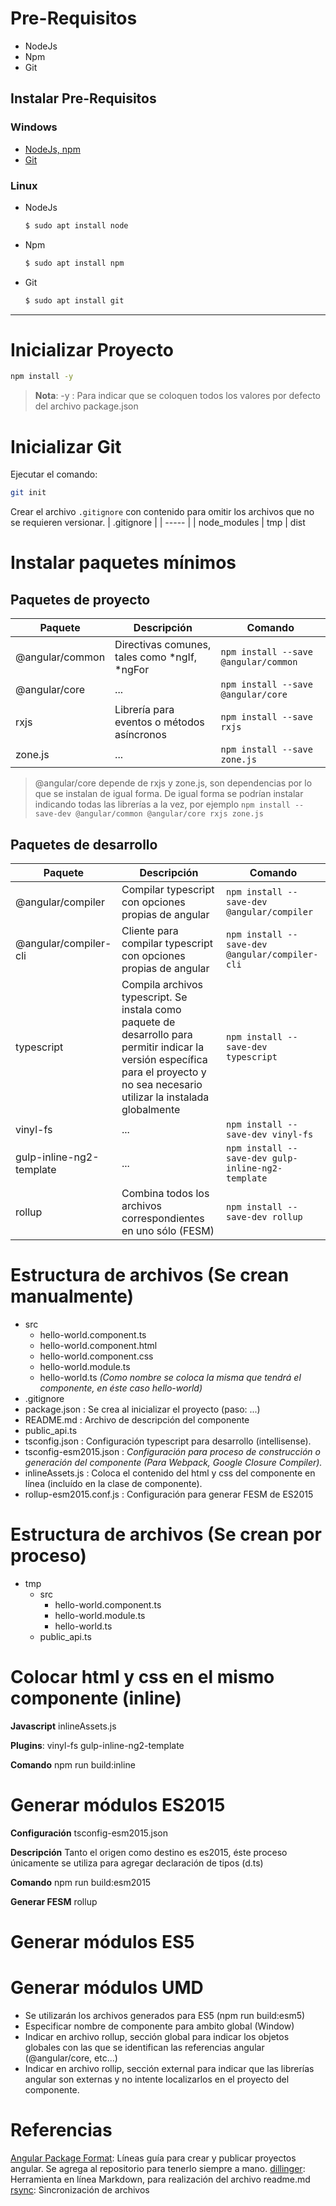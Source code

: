 # Pre-Requisitos

- NodeJs
- Npm
- Git

## Instalar Pre-Requisitos

### Windows
- [NodeJs, npm](https://nodejs.org)
- [Git](https://git-scm.com)

### Linux
- NodeJs
    ```sh
    $ sudo apt install node
    ```
- Npm
    ```sh
    $ sudo apt install npm
    ```
- Git
    ```sh
    $ sudo apt install git
    ```
___

# Inicializar Proyecto

```sh
npm install -y 
```

> **Nota**: 
-y : Para indicar que se coloquen todos los valores por defecto del archivo package.json

# Inicializar Git

Ejecutar el comando:
```sh
git init
```
Crear el archivo ```.gitignore``` con contenido para omitir los archivos que no se requieren versionar.
| .gitignore  |
| ----- |
| node_modules
| tmp
| dist

# Instalar paquetes mínimos

## Paquetes de proyecto
| Paquete | Descripción | Comando
| ----- | ------- | ------ 
| @angular/common | Directivas comunes, tales como *ngIf, *ngFor | `npm install --save @angular/common`
| @angular/core | ... | `npm install --save @angular/core`
| rxjs | Librería para eventos o métodos asíncronos | `npm install --save rxjs`
| zone.js | ... | `npm install --save zone.js`

> @angular/core depende de rxjs y zone.js, son dependencias por lo que se instalan de igual forma.
> De igual forma se podrían instalar indicando todas las librerías a la vez, por ejemplo `npm install --save-dev @angular/common @angular/core rxjs zone.js`

## Paquetes de desarrollo
| Paquete | Descripción | Comando
| ----- | ------- | ------ 
| @angular/compiler | Compilar typescript con opciones propias de angular | `npm install --save-dev @angular/compiler`
| @angular/compiler-cli | Cliente para compilar typescript con opciones propias de angular | `npm install --save-dev @angular/compiler-cli`
| typescript | Compila archivos typescript. Se instala como paquete de desarrollo para permitir indicar la versión específica para el proyecto y no sea necesario utilizar la instalada globalmente | `npm install --save-dev typescript`
| vinyl-fs | ... | `npm install --save-dev vinyl-fs`
| gulp-inline-ng2-template | ... | `npm install --save-dev gulp-inline-ng2-template`
| rollup | Combina todos los archivos correspondientes en uno sólo (FESM) | `npm install --save-dev rollup`

# Estructura de archivos (Se crean manualmente)

- src
    - hello-world.component.ts
    - hello-world.component.html
    - hello-world.component.css
    - hello-world.module.ts
    - hello-world.ts *(Como nombre se coloca la misma que tendrá el componente, en éste caso hello-world)*
- .gitignore
- package.json  : Se crea al inicializar el proyecto (paso: ...)
- README.md     : Archivo de descripción del componente
- public_api.ts
- tsconfig.json : Configuración typescript para desarrollo (intellisense).
- tsconfig-esm2015.json : *Configuración para proceso de construcción o generación del componente (Para Webpack, Google Closure Compiler).*
- inlineAssets.js   : Coloca el contenido del html y css del componente en línea (incluído en la clase de componente).
- rollup-esm2015.conf.js : Configuración para generar FESM de ES2015

# Estructura de archivos (Se crean por proceso)

- tmp
    - src
        - hello-world.component.ts
        - hello-world.module.ts
        - hello-world.ts
    - public_api.ts

# Colocar html y css en el mismo componente (inline)

**Javascript**
inlineAssets.js

**Plugins**:
vinyl-fs
gulp-inline-ng2-template

**Comando**
npm run build:inline

# Generar módulos ES2015

**Configuración**
tsconfig-esm2015.json

**Descripción**
Tanto el origen como destino es es2015, éste proceso únicamente se utiliza para agregar declaración de tipos (d.ts)

**Comando**
npm run build:esm2015

**Generar FESM**
rollup

# Generar módulos ES5

# Generar módulos UMD
- Se utilizarán los archivos generados para ES5 (npm run build:esm5)
- Especificar nombre de componente para ambito global (Window)
- Indicar en archivo rollup, sección global para indicar los objetos globales con las que se identifican las referencias angular (@angular/core, etc...)
- Indicar en archivo rollip, sección external para indicar que las librerías angular son externas y no intente localizarlos en el proyecto del componente.

# Referencias
[Angular Package Format](https://docs.google.com/document/d/1CZC2rcpxffTDfRDs6p1cfbmKNLA6x5O-NtkJglDaBVs): Líneas guía para crear y publicar proyectos angular. Se agrega al repositorio para tenerlo siempre a mano.
[dillinger](https://dillinger.io): Herramienta en línea Markdown, para realización del archivo readme.md
[rsync](https://www.atareao.es/software-linux/sincronizacion-a-fondo-con-rsync/): Sincronización de archivos